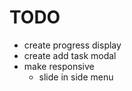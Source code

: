 # TODO

* create progress display
* create add task modal
* make responsive
    * slide in side menu
